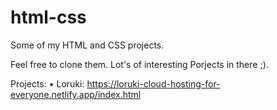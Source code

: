 # html-css
Some of my HTML and CSS projects.

Feel free to clone them. Lot's of interesting Porjects in there ;).

Projects: 
  •	Loruki: https://loruki-cloud-hosting-for-everyone.netlify.app/index.html
